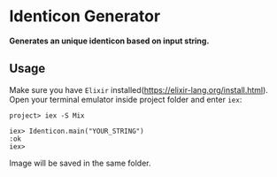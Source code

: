 # Identicon Generator

**Generates an unique identicon based on input string.**

## Usage

Make sure you have `Elixir` installed(https://elixir-lang.org/install.html).
Open your terminal emulator inside project folder and enter `iex`:

```terminal
project> iex -S Mix

iex> Identicon.main("YOUR_STRING")
:ok
iex>
```

Image will be saved in the same folder.
